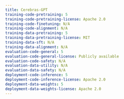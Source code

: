 ```yaml
---
title: Cerebras-GPT
training-code-pretraining: 5
training-code-pretraining-license: Apache 2.0
training-code-finetuning: N/A
training-code-alignment: N/A
training-data-pretraining: 5
training-data-pretraining-license: MIT
training-data-sft: N/A
training-data-alignment: N/A
evaluation-code-general: 5
evaluation-code-general-license: Publicly available
evaluation-code-safety: N/A
evaluation-data-utility: N/A
evaluation-data-safety: N/A
deployment-code-inference: 5
deployment-code-inference-license: Apache 2.0
deployment-data-weights: 5
deployment-data-weights-license: Apache 2.0
---
```

